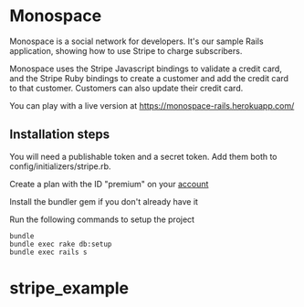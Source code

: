 # Monospace

Monospace is a social network for developers. It's our sample Rails
application, showing how to use Stripe to charge subscribers.

Monospace uses the Stripe Javascript bindings to validate a credit card, and
the Stripe Ruby bindings to create a customer and add the credit card to that
customer. Customers can also update their credit card.

You can play with a live version at https://monospace-rails.herokuapp.com/

## Installation steps

You will need a publishable token and a secret token. Add them both to
config/initializers/stripe.rb.

Create a plan with the ID "premium" on your
[account](https://manage.stripe.com/#test/plans)

Install the bundler gem if you don't already have it

Run the following commands to setup the project

    bundle
    bundle exec rake db:setup
    bundle exec rails s
# stripe_example
